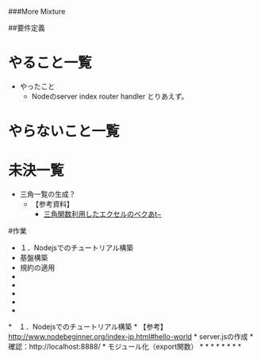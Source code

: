 ###More Mixture

##要件定義
# やること一覧
* やったこと
    * Nodeのserver index router handler とりあえず。
# やらないこと一覧
# 未決一覧
* 三角一覧の生成？
    * 【参考資料】
        * [三角関数利用したエクセルのベクあt−](http://yamav102.cocolog-nifty.com/blog/2012/02/post-1e09.html)

#作業
* １．Nodejsでのチュートリアル構築
* 基盤構築
* 規約の適用
*
*
*
*
*
*　１．Nodejsでのチュートリアル構築
    * 【参考】http://www.nodebeginner.org/index-jp.html#hello-world
    * server.jsの作成
    * 確認：http://localhost:8888/
    * モジュール化（export関数）
    *
    *
    *
        *
        *
        *
        *
        *
